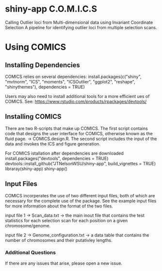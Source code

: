# shiny-app C.O.M.I.C.S
Calling Outlier loci from Multi-dimensional data using Invariant Coordinate Selection
A pipeline for identifying outlier loci from multiple selection scans.
# Using COMICS
## Installing Dependencies

COMICS relies on several dependencies:
    install.packages(c("shiny", "mvtnorm", "ICS", "moments", "ICSOutlier", "ggplot2", "reshape", "shinythemes"), dependencies = TRUE)

Users may also need to install additional tools for a more efficient ues of COMICS. See:  https://www.rstudio.com/products/rpackages/devtools/

## Installing COMICS

There are two R-scripts that make up COMICS. The first script contains code that designs the user interface for COMICS, otherwise known as the fluid page. -> COMICS.design.R. The second script includes the input of the data and invokes the ICS and figure generation.

For COMICS istallation after dependencies are downloaded
    install.packages("devtools", dependencies = TRUE)
    devtools::install_github("JTNelsonWSU/shiny-app", build_vignettes = TRUE)
    libraray(shiny-app)
    shiny-app()
   
## Input Files

COMICS incorperates the use of two different input files, both of which are necessary for the complete use of the package. See the example input files for more information about the format of the two files.

input file 1 -> Scan_data.txt -> the main inout file that contains the test statistics for each selection scan for each position on a given chromosome/genome.

input file 2 -> Genome_configuration.txt -> a data table that contains the number of chromosomes and their putativley lengths.

### Additional Questions

If there are any issues that arise, please open a new issue.



